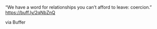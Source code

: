 “We have a word for relationships you can’t afford to leave: coercion.” https://buff.ly/2qNbZnQ

via Buffer